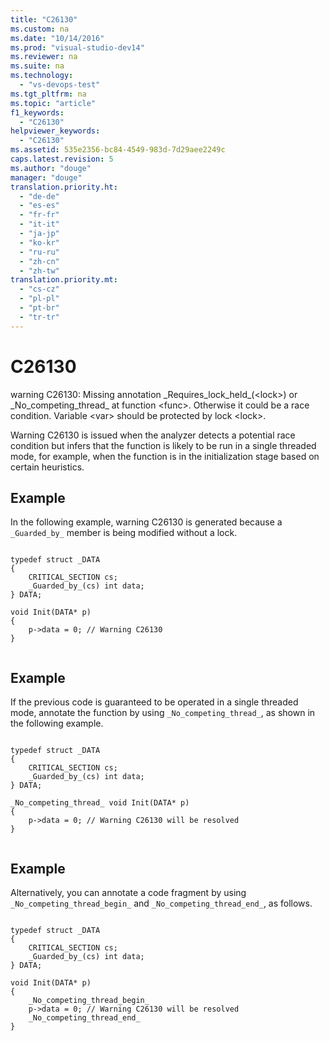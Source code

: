 ```yaml
---
title: "C26130"
ms.custom: na
ms.date: "10/14/2016"
ms.prod: "visual-studio-dev14"
ms.reviewer: na
ms.suite: na
ms.technology: 
  - "vs-devops-test"
ms.tgt_pltfrm: na
ms.topic: "article"
f1_keywords: 
  - "C26130"
helpviewer_keywords: 
  - "C26130"
ms.assetid: 535e2356-bc84-4549-983d-7d29aee2249c
caps.latest.revision: 5
ms.author: "douge"
manager: "douge"
translation.priority.ht: 
  - "de-de"
  - "es-es"
  - "fr-fr"
  - "it-it"
  - "ja-jp"
  - "ko-kr"
  - "ru-ru"
  - "zh-cn"
  - "zh-tw"
translation.priority.mt: 
  - "cs-cz"
  - "pl-pl"
  - "pt-br"
  - "tr-tr"
---
```

# C26130
warning C26130: Missing annotation _Requires_lock_held\_(\<lock>) or _No_competing_thread\_ at function \<func>. Otherwise it could be a race condition. Variable \<var> should be protected by lock \<lock>.  
  
 Warning C26130 is issued when the analyzer detects a potential race condition but infers that the function is likely to be run in a single threaded mode, for example, when the function is in the initialization stage based on certain heuristics.  
  
## Example  
 In the following example, warning C26130 is generated because a `_Guarded_by_` member is being modified without a lock.  
  
```  
  
typedef struct _DATA   
{  
    CRITICAL_SECTION cs;  
    _Guarded_by_(cs) int data;  
} DATA;  
  
void Init(DATA* p)   
{  
    p->data = 0; // Warning C26130  
}  
  
```  
  
## Example  
 If the previous code is guaranteed to be operated in a single threaded mode, annotate the function by using `_No_competing_thread_`, as shown in the following example.  
  
```  
  
typedef struct _DATA   
{  
    CRITICAL_SECTION cs;  
    _Guarded_by_(cs) int data;  
} DATA;  
  
_No_competing_thread_ void Init(DATA* p)   
{  
    p->data = 0; // Warning C26130 will be resolved  
}  
  
```  
  
## Example  
 Alternatively, you can annotate a code fragment by using `_No_competing_thread_begin_` and `_No_competing_thread_end_`, as follows.  
  
```  
  
typedef struct _DATA   
{  
    CRITICAL_SECTION cs;  
    _Guarded_by_(cs) int data;  
} DATA;  
  
void Init(DATA* p)   
{  
    _No_competing_thread_begin_  
    p->data = 0; // Warning C26130 will be resolved  
    _No_competing_thread_end_  
}  
  
```